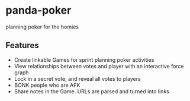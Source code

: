 # panda-poker
planning poker for the homies

## Features
- Create linkable Games for sprint planning poker activities
- View relationships between votes and player with an interactive force graph
- Lock in a secret vote, and reveal all votes to players
- BONK people who are AFK
- Share notes in the Game. URLs are parsed and turned into links
